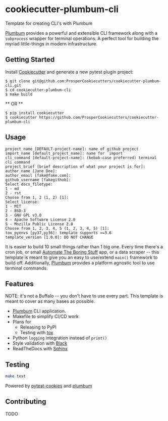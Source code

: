 # cookiecutter-plumbum-cli
Template for creating CLI's with Plumbum

[Plumbum](https://plumbum.readthedocs.io/en/latest/cli.html) provides a powerful and extensible CLI framework along with a `subprocess` wrapper for terminal operations.  A perfect tool for building the myriad little-things in modern infrastructure.

## Getting Started

Install [Cookiecutter](https://github.com/audreyr/cookiecutter) and generate a new pytest plugin project:

```no-highlight
$ git clone git@github.com:ProsperCookiecutters/cookiecutter-plumbum-cli.git
$ cd cookiecutter-plumbum-cli
$ make build
```

** OR **
 
```no-highlight
$ pip install cookiecutter
$ cookiecutter https://github.com/ProsperCookiecutters/cookiecutter-plumbum-cli
```

## Usage 

```no-highlight
project_name [DEFAULT-project-name]: name of github project
import_name [default_project_name]: name for `import`
cli_command [default-project-name]: (kebab-case preferred) terminal cli command
project_brief [brief description of what your project is for]: 
author_name [Jane Doe]: 
author_email [fake@fake.com]: 
github_username [fakegithub]: 
Select docs_filetype:
1 - md
2 - rst
Choose from 1, 2 (1, 2) [1]: 
Select license:
1 - MIT
2 - BSD-3
3 - GNU GPL v3.0
4 - Apache Software License 2.0
5 - Mozilla Public License 2.0
Choose from 1, 2, 3, 4, 5 (1, 2, 3, 4, 5) [1]: 
tox_pyenvs [py37,py36]: template supports >=3.6
template_version [1.0.0]: DO NOT CHANGE
```

It is easier to build 10 small things rather than 1 big one.  Every time there's a cron job, or small [Automate The Boring Stuff]() app, or a data scraper -- this template is meant to give you an easy to use/extend `main()` framework to build off.  Additionally, [Plumbum](https://plumbum.readthedocs.io/en/latest) provides a platform agnostic tool to use terminal commands.


## Features

NOTE: it's not a Buffalo -- you don't have to use every part.  This template is meant to cover as many bases as possible.  

- [Plumbum](https://plumbum.readthedocs.io/en/latest/cli.html) CLI application.  
- Makefile to simplify CI/CD work
- Plans for
    - Releasing to PyPI
    - Testing with [tox](https://tox.readthedocs.io/en/latest/index.html)
- Python `logging` integration instead of `print()` 
- Style validation with [Black](https://github.com/ambv/black)
- ReadTheDocs with [Sphinx]()

## Testing

```bash
make test
```

Powered by [pytest-cookies](https://github.com/hackebrot/pytest-cookies) and [plumbum](https://plumbum.readthedocs.io/en/latest/cli.html)

## Contributing

TODO

